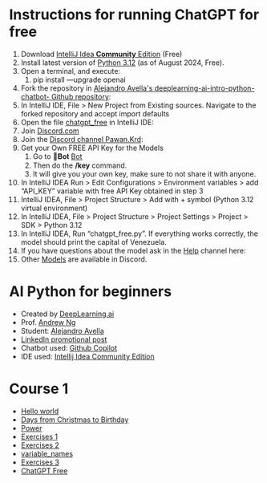 
# Instructions for running ChatGPT for free
1. Download [IntelliJ Idea **Community** Edition](https://www.jetbrains.com/idea/download/?section=mac) (Free)
2. Install latest version of [Python 3.12](https://www.python.org/downloads/) (as of August 2024, Free).
3. Open a terminal, and execute:
   1. pip install —upgrade openai
4. Fork the repository in [Alejandro Avella's deeplearning-ai-intro-python-chatbot- Github repository](https://github.com/aavella77/deeplearning-ai-intro-python-chatbot-):
5. In IntelliJ IDE, File > New Project from Existing sources.  Navigate to the forked repository and accept import defaults
6. Open the file [chatgpt_free](https://github.com/aavella77/deeplearning-ai-intro-python-chatbot-/blob/main/course_1/chatgpt_free.py) in IntelliJ IDE:
7. Join [Discord.com](https://discord.com/)
8. Join the [Discord channel Pawan.Krd](https://discord.com/channels/1055397662976905229/1118325282932264970):
9. Get your Own FREE API Key for the Models
   1. Go to ⁠🤖𝐁𝐨𝐭 [Bot](https://discord.com/channels/1055397662976905229/1064807234825113621)
   2. Then do the **/key** command.
   3. It will give you your own key, make sure to not share it with anyone.
10. In IntelliJ IDEA Run > Edit Configurations > Environment variables > add “API_KEY” variable with free API Key obtained in step 3
11. IntelliJ IDEA, File > Project Structure > Add with + symbol (Python 3.12 virtual  environment)
12. In IntelliJ IDEA, File > Project Structure > Project Settings > Project > SDK > Python 3.12
13. In IntelliJ IDEA, Run “chatgpt_free.py”.  If everything works correctly, the model should print the capital of Venezuela.
14. If you have questions about the model ask in the [Help](https://discord.com/channels/1055397662976905229/1122465350110412841) channel here:
15. Other [Models](https://discord.com/channels/1055397662976905229/1213171976407883866) are available in Discord.

# AI Python for beginners
* Created by [DeepLearning.ai](https://www.deeplearning.ai/)
* Prof. [Andrew Ng](https://www.linkedin.com/in/andrewyng/)
* Student: [Alejandro Avella](https://aavella77.github.io/about.html)
* [LinkedIn promotional post](https://www.linkedin.com/posts/andrewyng_im-teaching-a-new-course-ai-python-for-activity-7226972667927482368-5lyf/?utm_source=share&utm_medium=member_android)
* Chatbot used: [Github Copilot](https://github.com/features/copilot?ef_id=_k_CjwKCAjw2dG1BhB4EiwA998cqNkI-M29kF65LV6FRu5fva25DNwV2p8xgk_M22Ccsa9zgv-lxp4AhRoCwrIQAvD_BwE_k_&OCID=AIDcmmb150vbv1_SEM__k_CjwKCAjw2dG1BhB4EiwA998cqNkI-M29kF65LV6FRu5fva25DNwV2p8xgk_M22Ccsa9zgv-lxp4AhRoCwrIQAvD_BwE_k_&gad_source=1&gclid=CjwKCAjw2dG1BhB4EiwA998cqNkI-M29kF65LV6FRu5fva25DNwV2p8xgk_M22Ccsa9zgv-lxp4AhRoCwrIQAvD_BwE)
* IDE used: [Intellij Idea Community Edition](https://www.jetbrains.com/idea/)

# Course 1
* [Hello world](course_1/hello_alejandro.py)
* [Days from Christmas to Birthday](course_1/days-christmas-birthday.py)
* [Power](course_1/power.py)
* [Exercises 1](course_1/exercises_1.py)
* [Exercises 2](course_1/exercises_2.py)
* [variable_names](course_1/variable_names.py)
* [Exercises 3](course_1/exercises_3.py)
* [ChatGPT Free](course_1/chatgpt_free.py)


